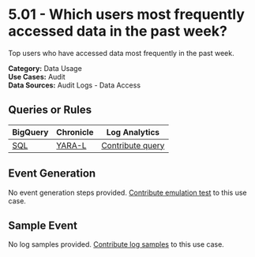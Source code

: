 # 5.01 - Which users most frequently accessed data in the past week?
Top users who have accessed data most frequently in the past week.


**Category:** Data Usage
</br>
**Use Cases:** Audit
</br>
**Data Sources:** Audit Logs - Data Access
</br>



## Queries or Rules
BigQuery | Chronicle | Log Analytics
--- | --- | ---
[SQL](../../backends/bigquery/sql/5_01_users_who_most_frequently_accessed_data.sql) | [YARA-L](../../backends/chronicle/yaral/5_01_users_who_most_frequently_accessed_data.yaral) | [Contribute query](../../CONTRIBUTING.md)

## Event Generation
No event generation steps provided. [Contribute emulation test](../../CONTRIBUTING.md) to this use case.

## Sample Event
No log samples provided. [Contribute log samples](../../CONTRIBUTING.md) to this use case.

